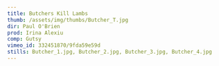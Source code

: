 ```yaml
---
title: Butchers Kill Lambs
thumb: /assets/img/thumbs/Butcher_T.jpg
dir: Paul O'Brien
prod: Irina Alexiu
comp: Gutsy
vimeo_id: 332451870/9fda59e59d
stills: Butcher_1.jpg, Butcher_2.jpg, Butcher_3.jpg, Butcher_4.jpg
---
```



